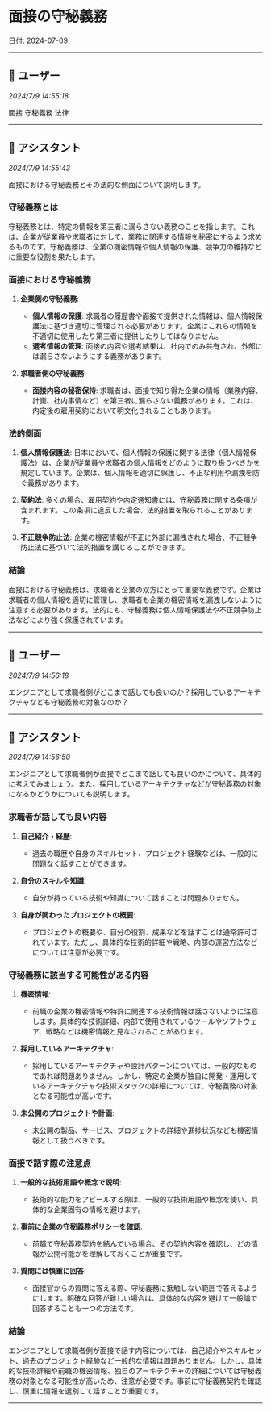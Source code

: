 # 面接の守秘義務

日付: 2024-07-09

---

## 👤 ユーザー
*2024/7/9 14:55:18*

面接 守秘義務 法律

---

## 🤖 アシスタント
*2024/7/9 14:55:43*

面接における守秘義務とその法的な側面について説明します。

### 守秘義務とは

守秘義務とは、特定の情報を第三者に漏らさない義務のことを指します。これは、企業が従業員や求職者に対して、業務に関連する情報を秘密にするよう求めるものです。守秘義務は、企業の機密情報や個人情報の保護、競争力の維持などに重要な役割を果たします。

### 面接における守秘義務

1. **企業側の守秘義務**:
    - **個人情報の保護**: 求職者の履歴書や面接で提供された情報は、個人情報保護法に基づき適切に管理される必要があります。企業はこれらの情報を不適切に使用したり第三者に提供したりしてはなりません。
    - **選考情報の管理**: 面接の内容や選考結果は、社内でのみ共有され、外部には漏らさないようにする義務があります。

2. **求職者側の守秘義務**:
    - **面接内容の秘密保持**: 求職者は、面接で知り得た企業の情報（業務内容、計画、社内事情など）を第三者に漏らさない義務があります。これは、内定後の雇用契約において明文化されることもあります。

### 法的側面

1. **個人情報保護法**: 日本において、個人情報の保護に関する法律（個人情報保護法）は、企業が従業員や求職者の個人情報をどのように取り扱うべきかを規定しています。企業は、個人情報を適切に保護し、不正な利用や漏洩を防ぐ義務があります。

2. **契約法**: 多くの場合、雇用契約や内定通知書には、守秘義務に関する条項が含まれます。この条項に違反した場合、法的措置を取られることがあります。

3. **不正競争防止法**: 企業の機密情報が不正に外部に漏洩された場合、不正競争防止法に基づいて法的措置を講じることができます。

### 結論

面接における守秘義務は、求職者と企業の双方にとって重要な義務です。企業は求職者の個人情報を適切に管理し、求職者も企業の機密情報を漏洩しないように注意する必要があります。法的にも、守秘義務は個人情報保護法や不正競争防止法などにより強く保護されています。

---

## 👤 ユーザー
*2024/7/9 14:56:18*

エンジニアとして求職者側がどこまで話しても良いのか？採用しているアーキテクチャなども守秘義務の対象なのか？

---

## 🤖 アシスタント
*2024/7/9 14:56:50*

エンジニアとして求職者側が面接でどこまで話しても良いのかについて、具体的に考えてみましょう。また、採用しているアーキテクチャなどが守秘義務の対象になるかどうかについても説明します。

### 求職者が話しても良い内容

1. **自己紹介・経歴**:
    - 過去の職歴や自身のスキルセット、プロジェクト経験などは、一般的に問題なく話すことができます。

2. **自分のスキルや知識**:
    - 自分が持っている技術や知識について話すことは問題ありません。

3. **自身が関わったプロジェクトの概要**:
    - プロジェクトの概要や、自分の役割、成果などを話すことは通常許可されています。ただし、具体的な技術的詳細や戦略、内部の運営方法などについては注意が必要です。

### 守秘義務に該当する可能性がある内容

1. **機密情報**:
    - 前職の企業の機密情報や特許に関連する技術情報は話さないように注意します。具体的な技術詳細、内部で使用されているツールやソフトウェア、戦略などは機密情報と見なされることがあります。

2. **採用しているアーキテクチャ**:
    - 採用しているアーキテクチャや設計パターンについては、一般的なものであれば問題ありません。しかし、特定の企業が独自に開発・運用しているアーキテクチャや技術スタックの詳細については、守秘義務の対象となる可能性が高いです。

3. **未公開のプロジェクトや計画**:
    - 未公開の製品、サービス、プロジェクトの詳細や進捗状況なども機密情報として扱うべきです。

### 面接で話す際の注意点

1. **一般的な技術用語や概念で説明**:
    - 技術的な能力をアピールする際は、一般的な技術用語や概念を使い、具体的な企業固有の情報を避けます。

2. **事前に企業の守秘義務ポリシーを確認**:
    - 前職で守秘義務契約を結んでいる場合、その契約内容を確認し、どの情報が公開可能かを理解しておくことが重要です。

3. **質問には慎重に回答**:
    - 面接官からの質問に答える際、守秘義務に抵触しない範囲で答えるようにします。明確な回答が難しい場合は、具体的な内容を避けて一般論で回答することも一つの方法です。

### 結論

エンジニアとして求職者側が面接で話す内容については、自己紹介やスキルセット、過去のプロジェクト経験など一般的な情報は問題ありません。しかし、具体的な技術詳細や前職の機密情報、独自のアーキテクチャの詳細については守秘義務の対象となる可能性が高いため、注意が必要です。事前に守秘義務契約を確認し、慎重に情報を選別して話すことが重要です。

---
